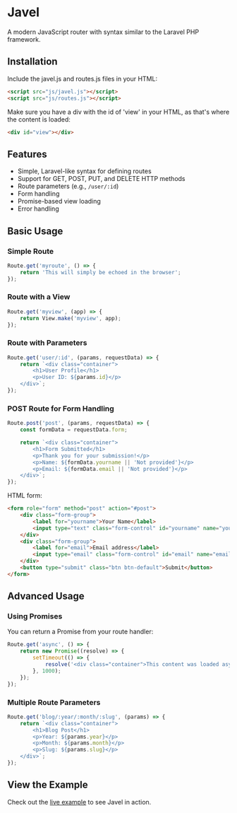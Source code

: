 # Javel

A modern JavaScript router with syntax similar to the Laravel PHP framework.

## Installation

Include the javel.js and routes.js files in your HTML:

```html
<script src="js/javel.js"></script>
<script src="js/routes.js"></script>
```

Make sure you have a div with the id of 'view' in your HTML, as that's where the content is loaded:

```html
<div id="view"></div>
```

## Features

- Simple, Laravel-like syntax for defining routes
- Support for GET, POST, PUT, and DELETE HTTP methods
- Route parameters (e.g., `/user/:id`)
- Form handling
- Promise-based view loading
- Error handling

## Basic Usage

### Simple Route

```javascript
Route.get('myroute', () => {
    return 'This will simply be echoed in the browser';
});
```

### Route with a View

```javascript
Route.get('myview', (app) => {
    return View.make('myview', app);
});
```

### Route with Parameters

```javascript
Route.get('user/:id', (params, requestData) => {
    return `<div class="container">
        <h1>User Profile</h1>
        <p>User ID: ${params.id}</p>
    </div>`;
});
```

### POST Route for Form Handling

```javascript
Route.post('post', (params, requestData) => {
    const formData = requestData.form;

    return `<div class="container">
        <h1>Form Submitted</h1>
        <p>Thank you for your submission!</p>
        <p>Name: ${formData.yourname || 'Not provided'}</p>
        <p>Email: ${formData.email || 'Not provided'}</p>
    </div>`;
});
```

HTML form:

```html
<form role="form" method="post" action="#post">
    <div class="form-group">
        <label for="yourname">Your Name</label>
        <input type="text" class="form-control" id="yourname" name="yourname">
    </div>
    <div class="form-group">
        <label for="email">Email address</label>
        <input type="email" class="form-control" id="email" name="email">
    </div>
    <button type="submit" class="btn btn-default">Submit</button>
</form>
```

## Advanced Usage

### Using Promises

You can return a Promise from your route handler:

```javascript
Route.get('async', () => {
    return new Promise((resolve) => {
        setTimeout(() => {
            resolve('<div class="container">This content was loaded asynchronously</div>');
        }, 1000);
    });
});
```

### Multiple Route Parameters

```javascript
Route.get('blog/:year/:month/:slug', (params) => {
    return `<div class="container">
        <h1>Blog Post</h1>
        <p>Year: ${params.year}</p>
        <p>Month: ${params.month}</p>
        <p>Slug: ${params.slug}</p>
    </div>`;
});
```

## View the Example

Check out the [live example](http://matula.github.io/javel/) to see Javel in action.
